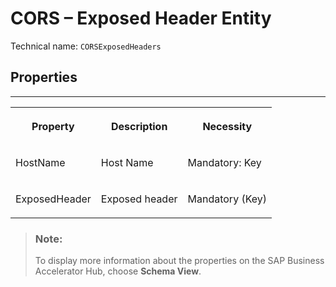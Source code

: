 <!-- loio945cb507a29a4d25b11b5128c9693c25 -->

# CORS – Exposed Header Entity





Technical name: `CORSExposedHeaders` 



## Properties

****


<table>
<tr>
<th valign="top">

Property



</th>
<th valign="top">

Description



</th>
<th valign="top">

Necessity



</th>
</tr>
<tr>
<td valign="top">

HostName



</td>
<td valign="top">

Host Name



</td>
<td valign="top">

Mandatory: Key



</td>
</tr>
<tr>
<td valign="top">

ExposedHeader



</td>
<td valign="top">

Exposed header



</td>
<td valign="top">

Mandatory \(Key\)



</td>
</tr>
</table>

> ### Note:  
> To display more information about the properties on the SAP Business Accelerator Hub, choose **Schema View**.

